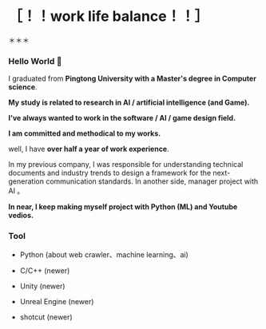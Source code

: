 # ［！！work life balance！！］

＊＊＊

### Hello World 👋
I graduated from **Pingtong University with a Master's degree in Computer science**.

**My study is related to research in AI / artificial intelligence (and Game).**

**I've always wanted to work in the software / AI / game design field.**

**I am committed and methodical to my works.**

well, I have **over half a year of work experience**.

In my previous company, I was responsible for understanding technical documents 
and industry trends to design a framework for the next-generation communication standards. In another side, manager project with AI 。

**In near, I keep making myself project with Python (ML) and Youtube vedios.**


### Tool 
+ Python (about web crawler、machine learning、ai)
+ C/C++ (newer)
+ Unity (newer)
+ Unreal Engine (newer)

+ shotcut (newer)
<!--
**Li732375/Li732375** is a ✨ _special_ ✨ repository because its `README.md` (this file) appears on your GitHub profile.

Here are some ideas to get you started:

- 🔭 I’m currently working on ...
- 🌱 I’m currently learning ...
- 👯 I’m looking to collaborate on ...
- 🤔 I’m looking for help with ...
- 💬 Ask me about ...
- 📫 How to reach me: ...
- 😄 Pronouns: ...
- ⚡ Fun fact: ...
-->
